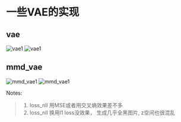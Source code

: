 # 一些VAE的实现

## vae
![vae1](https://github.com/yxue3357/MyResearchCodes/raw/master/VAEs/BASEs/results/train7000.png)
![vae1](https://github.com/yxue3357/MyResearchCodes/raw/master/VAEs/BASEs/results/vae_z_7000.png)

## mmd_vae
![mmd_vae1](https://github.com/yxue3357/MyResearchCodes/raw/master/VAEs/BASEs/results/mmd_train4000.png)
![mmd_vae1](https://github.com/yxue3357/MyResearchCodes/raw/master/VAEs/BASEs/results/mmd_vae_z_1000.png)

Notes:
> 1. loss_nll 用MSE或者用交叉熵效果差不多
> 2. loss_nll 换用l1 loss没效果， 生成几乎全黑图片, z空间也很混乱